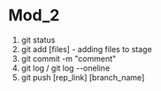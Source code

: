 # Mod_2

1. git status
2. git add [files] - adding files to stage
3. git commit -m "comment"
4. git log / git log --oneline
5. git push [rep_link] [branch_name]
